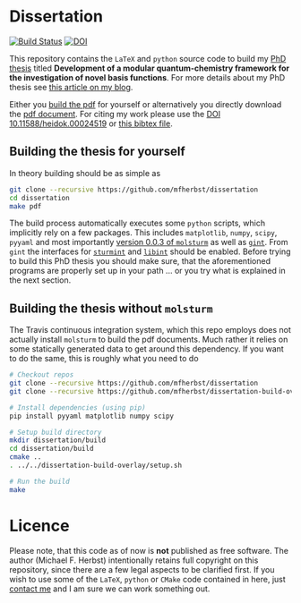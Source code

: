 # Dissertation
[![Build Status](https://travis-ci.org/mfherbst/dissertation.svg?branch=master)](https://travis-ci.org/mfherbst/dissertation)
[![DOI](https://img.shields.io/badge/DOI-10.11588/heidok.00024519-blue.svg)](https://doi.org/10.11588/heidok.00024519)

This repository contains the `LaTeX` and `python` source code to build my
[PhD thesis](https://michael-herbst.com/phd-thesis.html)
titled **Development of a modular quantum-chemistry framework for the investigation
of novel basis functions**.
For more details about my PhD thesis see
[this article on my blog](https://michael-herbst.com/phd-thesis.html).

Either you [build the pdf](#building-the-thesis-for-yourself) for yourself
or alternatively you directly download the
[pdf document](https://michael-herbst.com/publications/2018.05_phd_corrected.pdf).
For citing my work please use the
[DOI 10.11588/heidok.00024519](https://doi.org/10.11588/heidok.00024519) or
[this bibtex file](https://michael-herbst.com/publications/2018.05_phd.bib).

## Building the thesis for yourself
In theory building should be as simple as
```sh
git clone --recursive https://github.com/mfherbst/dissertation
cd dissertation
make pdf
```

The build process automatically executes some `python` scripts,
which implicitly rely on a few packages. This includes `matplotlib`,
`numpy`, `scipy`, `pyyaml` and most importantly
[version 0.0.3 of `molsturm`](https://github.com/molsturm/molsturm/releases/tag/v0.0.3)
as well as [`gint`](https://molsturm.org/gint).
From `gint` the interfaces for
[`sturmint`](https://molsturm.org/sturmint) and
[`libint`](https://github.com/evaleev/libint)
should be enabled.
Before trying to build this PhD thesis you should make sure,
that the aforementioned programs are properly set up
in your path
... or you try what is explained in the next section.

## Building the thesis without `molsturm`
The Travis continuous integration system, which this repo employs
does not actually install `molsturm` to build the pdf documents.
Much rather it relies on some statically generated data to get around
this dependency. If you want to do the same,
this is roughly what you need to do
```sh
# Checkout repos
git clone --recursive https://github.com/mfherbst/dissertation
git clone --recursive https://github.com/mfherbst/dissertation-build-overlay

# Install dependencies (using pip)
pip install pyyaml matplotlib numpy scipy

# Setup build directory
mkdir dissertation/build
cd dissertation/build
cmake ..
. ../../dissertation-build-overlay/setup.sh

# Run the build
make
```

# Licence
Please note, that this code as of now is **not** published as free software.
The author (Michael F. Herbst) intentionally retains full copyright on this
repository, since there are a few legal aspects to be clarified first.
If you wish to use some of the `LaTeX`, `python` or `CMake` code contained
in here, just [contact me](https://github.com/mfherbst) and I am sure we
can work something out.
